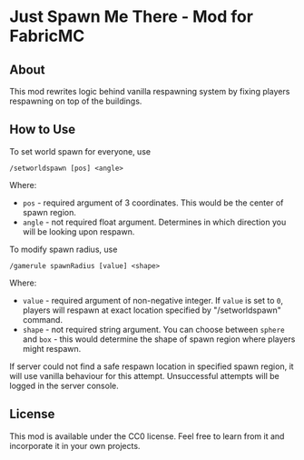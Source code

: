 # Just Spawn Me There - Mod for FabricMC

## About

This mod rewrites logic behind vanilla respawning system by fixing players respawning on top of the buildings.

## How to Use
To set world spawn for everyone, use

```/setworldspawn [pos] <angle>```

Where:
* `pos` - required argument of 3 coordinates. This would be the center of spawn region.
* `angle` - not required float argument. Determines in which direction you will be looking upon respawn.

To modify spawn radius, use

```/gamerule spawnRadius [value] <shape>```

Where:
* `value` - required argument of non-negative integer. If `value` is set to `0`, players will respawn at exact location specified by "/setworldspawn" command.
* `shape` - not required string argument. You can choose between `sphere` and `box` - this would determine the shape of spawn region where players might respawn.

If server could not find a safe respawn location in specified spawn region, it will use vanilla behaviour for this attempt.
Unsuccessful attempts will be logged in the server console.
## License

This mod is available under the CC0 license. Feel free to learn from it and incorporate it in your own projects.
